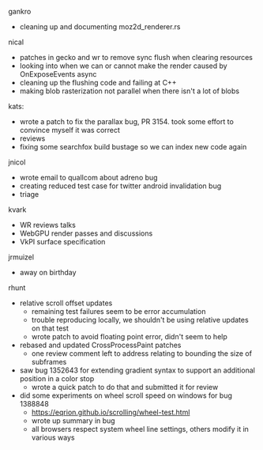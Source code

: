 gankro
  * cleaning up and documenting moz2d_renderer.rs

nical
  * patches in gecko and wr to remove sync flush when clearing resources
  * looking into when we can or cannot make the render caused by OnExposeEvents async
  * cleaning up the flushing code and failing at C++
  * making blob rasterization not parallel when there isn't a lot of blobs

kats:
  * wrote a patch to fix the parallax bug, PR 3154. took some effort to convince myself it was correct
  * reviews
  * fixing some searchfox build bustage so we can index new code again

jnicol
  * wrote email to quallcom about adreno bug
  * creating reduced test case for twitter android invalidation bug
  * triage

kvark
  * WR reviews talks
  * WebGPU render passes and discussions
  * VkPI surface specification

jrmuizel
  * away on birthday

rhunt
  * relative scroll offset updates
    * remaining test failures seem to be error accumulation
    * trouble reproducing locally, we shouldn't be using relative updates on that test
    * wrote patch to avoid floating point error, didn't seem to help
  * rebased and updated CrossProcessPaint patches
    * one review comment left to address relating to bounding the size of subframes
  * saw bug 1352643 for extending gradient syntax to support an additional position in a color stop
    * wrote a quick patch to do that and submitted it for review
  * did some experiments on wheel scroll speed on windows for bug 1388848
    * https://eqrion.github.io/scrolling/wheel-test.html
    * wrote up summary in bug
    * all browsers respect system wheel line settings, others modify it in various ways
